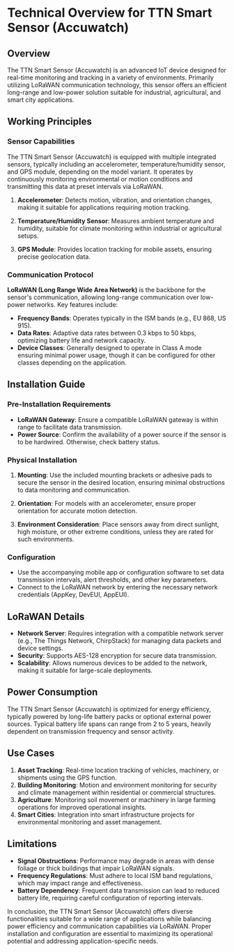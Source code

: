 # Technical Overview for TTN Smart Sensor (Accuwatch)

## Overview

The TTN Smart Sensor (Accuwatch) is an advanced IoT device designed for real-time monitoring and tracking in a variety of environments. Primarily utilizing LoRaWAN communication technology, this sensor offers an efficient long-range and low-power solution suitable for industrial, agricultural, and smart city applications.

## Working Principles

### Sensor Capabilities

The TTN Smart Sensor (Accuwatch) is equipped with multiple integrated sensors, typically including an accelerometer, temperature/humidity sensor, and GPS module, depending on the model variant. It operates by continuously monitoring environmental or motion conditions and transmitting this data at preset intervals via LoRaWAN.

1. **Accelerometer**: Detects motion, vibration, and orientation changes, making it suitable for applications requiring motion tracking.
   
2. **Temperature/Humidity Sensor**: Measures ambient temperature and humidity, suitable for climate monitoring within industrial or agricultural setups.
   
3. **GPS Module**: Provides location tracking for mobile assets, ensuring precise geolocation data.

### Communication Protocol

**LoRaWAN (Long Range Wide Area Network)** is the backbone for the sensor's communication, allowing long-range communication over low-power networks. Key features include:

- **Frequency Bands**: Operates typically in the ISM bands (e.g., EU 868, US 915).
- **Data Rates**: Adaptive data rates between 0.3 kbps to 50 kbps, optimizing battery life and network capacity.
- **Device Classes**: Generally designed to operate in Class A mode ensuring minimal power usage, though it can be configured for other classes depending on the application.

## Installation Guide

### Pre-Installation Requirements

- **LoRaWAN Gateway**: Ensure a compatible LoRaWAN gateway is within range to facilitate data transmission.
- **Power Source**: Confirm the availability of a power source if the sensor is to be hardwired. Otherwise, check battery status.

### Physical Installation

1. **Mounting**: Use the included mounting brackets or adhesive pads to secure the sensor in the desired location, ensuring minimal obstructions to data monitoring and communication.
   
2. **Orientation**: For models with an accelerometer, ensure proper orientation for accurate motion detection.
   
3. **Environment Consideration**: Place sensors away from direct sunlight, high moisture, or other extreme conditions, unless they are rated for such environments.

### Configuration

- Use the accompanying mobile app or configuration software to set data transmission intervals, alert thresholds, and other key parameters.
- Connect to the LoRaWAN network by entering the necessary network credentials (AppKey, DevEUI, AppEUI).

## LoRaWAN Details

- **Network Server**: Requires integration with a compatible network server (e.g., The Things Network, ChirpStack) for managing data packets and device settings.
- **Security**: Supports AES-128 encryption for secure data transmission.
- **Scalability**: Allows numerous devices to be added to the network, making it suitable for large-scale deployments.

## Power Consumption

The TTN Smart Sensor (Accuwatch) is optimized for energy efficiency, typically powered by long-life battery packs or optional external power sources. Typical battery life spans can range from 2 to 5 years, heavily dependent on transmission frequency and sensor activity.

## Use Cases

1. **Asset Tracking**: Real-time location tracking of vehicles, machinery, or shipments using the GPS function.
2. **Building Monitoring**: Motion and environment monitoring for security and climate management within residential or commercial structures.
3. **Agriculture**: Monitoring soil movement or machinery in large farming operations for improved operational insights.
4. **Smart Cities**: Integration into smart infrastructure projects for environmental monitoring and asset management.

## Limitations

- **Signal Obstructions**: Performance may degrade in areas with dense foliage or thick buildings that impair LoRaWAN signals.
- **Frequency Regulations**: Must adhere to local ISM band regulations, which may impact range and effectiveness.
- **Battery Dependency**: Frequent data transmission can lead to reduced battery life, requiring careful configuration of reporting intervals.

In conclusion, the TTN Smart Sensor (Accuwatch) offers diverse functionalities suitable for a wide range of applications while balancing power efficiency and communication capabilities via LoRaWAN. Proper installation and configuration are essential to maximizing its operational potential and addressing application-specific needs.